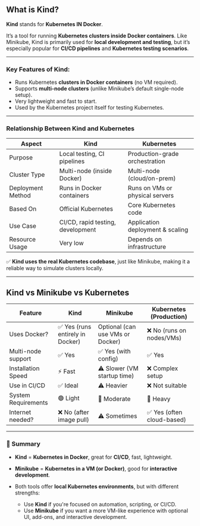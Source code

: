 ## What is **Kind**?

**Kind** stands for **Kubernetes IN Docker**.

It’s a tool for running **Kubernetes clusters inside Docker containers**. Like Minikube, Kind is primarily used for **local development and testing**, but it’s especially popular for **CI/CD pipelines** and **Kubernetes testing scenarios**.

---

### Key Features of **Kind**:

* Runs Kubernetes **clusters in Docker containers** (no VM required).
* Supports **multi-node clusters** (unlike Minikube’s default single-node setup).
* Very lightweight and fast to start.
* Used by the Kubernetes project itself for testing Kubernetes.

---

### Relationship Between **Kind** and **Kubernetes**

| Aspect            | Kind                              | Kubernetes                       |
| ----------------- | --------------------------------- | -------------------------------- |
| Purpose           | Local testing, CI pipelines       | Production-grade orchestration   |
| Cluster Type      | Multi-node (inside Docker)        | Multi-node (cloud/on-prem)       |
| Deployment Method | Runs in Docker containers         | Runs on VMs or physical servers  |
| Based On          | Official Kubernetes               | Core Kubernetes code             |
| Use Case          | CI/CD, rapid testing, development | Application deployment & scaling |
| Resource Usage    | Very low                          | Depends on infrastructure        |

✅ **Kind uses the real Kubernetes codebase**, just like Minikube, making it a reliable way to simulate clusters locally.

---

## Kind vs Minikube vs Kubernetes

| Feature             | Kind                            | Minikube                         | Kubernetes (Production)   |
| ------------------- | ------------------------------- | -------------------------------- | ------------------------- |
| Uses Docker?        | ✅ Yes (runs entirely in Docker) | Optional (can use VMs or Docker) | ❌ No (runs on nodes/VMs)  |
| Multi-node support  | ✅ Yes                           | ✅ Yes (with config)              | ✅ Yes                     |
| Installation Speed  | ⚡ Fast                          | ⚠️ Slower (VM startup time)      | ❌ Complex setup           |
| Use in CI/CD        | ✅ Ideal                         | ⚠️ Heavier                       | ❌ Not suitable            |
| System Requirements | 🟢 Light                        | 🔵 Moderate                      | 🔴 Heavy                  |
| Internet needed?    | ❌ No (after image pull)         | ⚠️ Sometimes                     | ✅ Yes (often cloud-based) |

---

### 🧠 Summary

* **Kind** = **Kubernetes in Docker**, great for **CI/CD**, fast, lightweight.
* **Minikube** = **Kubernetes in a VM (or Docker)**, good for **interactive development**.
* Both tools offer **local Kubernetes environments**, but with different strengths:

  * Use **Kind** if you're focused on automation, scripting, or CI/CD.
  * Use **Minikube** if you want a more VM-like experience with optional UI, add-ons, and interactive development.

